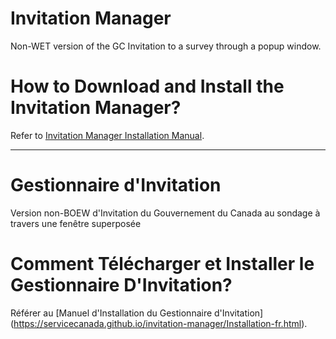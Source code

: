 # Invitation Manager
Non-WET version of the GC Invitation to a survey through a popup window.

# How to Download and Install the Invitation Manager?
Refer to [Invitation Manager Installation Manual](https://servicecanada.github.io/invitation-manager/Installation.html).

---

# Gestionnaire d'Invitation
Version non-BOEW d'Invitation du Gouvernement du Canada au sondage à travers une fenêtre superposée

# Comment Télécharger et Installer le Gestionnaire D'Invitation?
Référer au [Manuel d'Installation du Gestionnaire d'Invitation] (https://servicecanada.github.io/invitation-manager/Installation-fr.html).